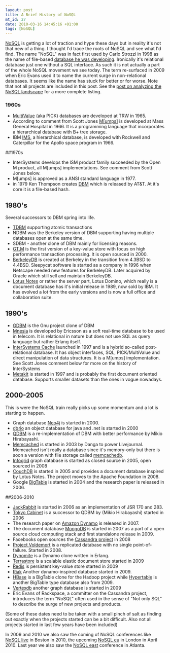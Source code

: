 ```yaml
--- 
layout: post
title: A Brief History of NoSQL
mt_id: 27
date: 2010-03-16 14:45:16 +01:00
tags: [NoSQL]
---
```

[NoSQL](http://en.wikipedia.org/wiki/NoSQL) is getting a lot of traction and hype these days but in reality it's not that new of a thing. I thought I'd trace the roots of NoSQL and see what I'd find. The name "NoSQL" was in fact first used by Carlo Strozzi in 1998 as the name of file-based [database he was developing](http://www.strozzi.it/cgi-bin/CSA/tw7/I/en_US/nosql/Home%20Page). Ironically it's relational database just one without a SQL interface. As such it is not actually a part of the whole NoSQL movement we see today. The term re-surfaced in 2009 when Eric Evans used it to name the current surge in non-relational databases. It seems like the name has stuck for better or for worse. Note that not all projects are included in this post. See the [post on analyzing the NoSQL landscape](http://blog.knuthaugen.no/2010/03/the-nosql-landscape.html) for a more complete listing.

### 1960s

* [MultiValue](http://en.wikipedia.org/wiki/MultiValue) (aka PICK) databases are developed at TRW in 1965.
* According to comment from Scott Jones [M[umps]](http://en.wikipedia.org/wiki/MUMPS) is developed at Mass General Hospital in 1966. It is a programming language that incorporates a hierarchical database with B+ tree storage.
* IBM [IMS](http://en.wikipedia.org/wiki/IBM_Information_Management_System), a hierarchical database, is developed with Rockwell and Caterpillar for the Apollo space program in 1966.

##1970s

* InterSystems develops the ISM product family succeeded by the Open M product, all M[umps] implementations. See comment from Scott Jones below.
* M[umps] is approved as a ANSI standard language in 1977.
* in 1979 Ken Thompson creates [DBM](http://en.wikipedia.org/wiki/Dbm) which is released by AT&T. At it's core it is a file-based hash. 


## 1980's

Several successors to DBM spring into life.
 
* [TDBM](http://tdbm.dss.ca/) supporting atomic transactions
* NDBM was the Berkeley version of DBM supporting having multiple databases open at the same time.
* SDBM - another clone of DBM mainly for licensing reasons.
* [GT.M](http://en.wikipedia.org/wiki/GT.M) is the first version of a key-value store with focus on high performance transaction processing. It is open sourced in 2000.
* [BerkeleyDB](http://en.wikipedia.org/wiki/Berkeley_DB) is created at Berkeley in the transition from 4.3BSD to 4.4BSD. Sleepycat software is started as a company in 1996 when Netscape needed new features for BerkeleyDB. Later acquired by Oracle which still sell and maintain BerkeleyDB. 
* [Lotus Notes](http://www-01.ibm.com/software/lotus/) or rather the server part, Lotus Domino, which really is a document database has it's initial release in 1989, now sold by IBM. It has evolved a lot from the early versions and is now a full office and collaboration suite. 

## 1990's

* [GDBM](http://www.vivtek.com/gdbm/) is the Gnu project clone of DBM
* [Mnesia](http://en.wikipedia.org/wiki/Mnesia) is developed by Ericsson as a soft real-time database to be used in telecom. It is relational in nature but does not use SQL as query language but rather Erlang itself.  
* [InterSystems Cache](http://www.intersystems.com/) launched in 1997  and is a hybrid so-called post-relational database. It has object interfaces, SQL, PICK/MultiValue and direct manipulation of data structures. It is a M[umps] implementation. See Scott Jones comment below for more on the history of InterSystems
* [Metakit](http://en.wikipedia.org/wiki/Metakit) is started in 1997 and is probably the first document oriented database. Supports smaller datasets than the ones in vogue nowadays.

## 2000-2005

This is were the NoSQL train really picks up some momentum and a lot is starting to happen. 

* Graph database [Neo4j](http://neo4j.org/) is started in 2000.
* [db4o](http://www.db4o.com/) an object database for java and .net is started in 2000
* [QDBM](http://qdbm.sourceforge.net/) is a re-implementation of DBM with better performance by Mikio Hirabayashi.
* [Memcached](http://memcached.org/) is started in 2003 by Danga to power Livejournal. Memcached isn't really a database since it's memory-only but there is soon a version with file storage called [memcachedb](http://memcachedb.org/).
* [Infogrid](http://infogrid.org) graph database is started as closed source in 2005, open sourced in 2008
* [CouchDB](http://couchdb.apache.org/) is started in 2005 and provides a document database inspired by Lotus Notes. The project moves to the Apache Foundation in 2008.
* Google [BigTable](http://en.wikipedia.org/wiki/BigTable) is started in 2004 and the research paper is released in 2006.

##2006-2010

*  [JackRabbit](http://jackrabbit.apache.org/) is started in 2006 as an implementation of JSR 170 and 283.
* [Tokyo Cabinet](http://1978th.net/tokyocabinet/) is a successor to QDBM by (Mikio Hirabayashi) started in 2006
* The research paper on [Amazon Dynamo](http://www.allthingsdistributed.com/2007/10/amazons_dynamo.html)  is released in 2007. 
* The document database [MongoDB](http://www.mongodb.org/display/DOCS/Home) is started in 2007 as a part of a open source cloud computing stack and first standalone release in 2009.
* Facebooks open sources the [Cassandra project](http://cassandra.apache.org/) in 2008
* [Project Voldemort](http://project-voldemort.com/) is a replicated database with no single point-of-failure. Started in 2008.
* [Dynomite](http://github.com/cliffmoon/dynomite) is a Dynamo clone written in Erlang.
* [Terrastore](http://code.google.com/p/terrastore/) is a scalable elastic document store started in 2009
* [Redis](http://code.google.com/p/redis/) is persistent key-value store started in 2009
* [Riak](http://riak.basho.com/) Another dynamo-inspired database started in 2009.
* [HBase](http://wiki.apache.org/hadoop/Hbase) is a BigTable clone for the Hadoop project while [Hypertable](http://hypertable.org/) is another BigTable type database also from 2009.
* [Vertexdb](http://github.com/stevedekorte/vertexdb) another graph database is started in 2009
* Eric Evans of Rackspace, a committer on the Cassandra project, introduces the term "NoSQL" often used in the sense of "Not only SQL" to describe the surge of new projects and products. 

(Some of these dates need to be taken with a small pinch of salt as finding out exactly when the projects started can be a bit difficult. Also not all projects started in last few years have been included)

In 2009 and 2010 we also saw the coming of NoSQL conferences like [NoSQL live](http://www.10gen.com/events) in Boston in 2010, the upcoming [NoSQL eu](http://nosqleu.com/) in London in April 2010. Last year we also saw the [NoSQL east](https://nosqleast.com/2009/#location) conference in Atlanta. 
